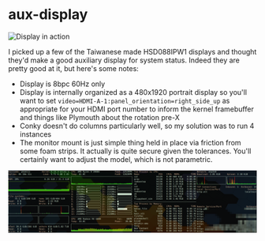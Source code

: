 # aux-display

![Display in action](photo.jpg)

I picked up a few of the Taiwanese made HSD088IPW1 displays and thought they'd make a good auxiliary display for system status.  Indeed they are pretty good at it, but here's some notes:

- Display is 8bpc 60Hz only
- Display is internally organized as a 480x1920 portrait display so you'll want to set ``video=HDMI-A-1:panel_orientation=right_side_up`` as appropriate for your HDMI port number to inform the kernel framebuffer and things like Plymouth about the rotation pre-X
- Conky doesn't do columns particularly well, so my solution was to run 4 instances
- The monitor mount is just simple thing held in place via friction from some foam strips. It actually is quite secure given the tolerances. You'll certainly want to adjust the model, which is not parametric.

![Conky instances running](example.png)
